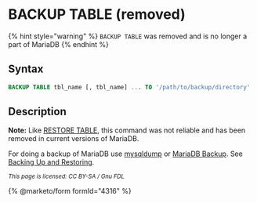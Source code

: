 # BACKUP TABLE (removed)

{% hint style="warning" %}
`BACKUP TABLE` was removed and is no longer a part of MariaDB
{% endhint %}

## Syntax

```sql
BACKUP TABLE tbl_name [, tbl_name] ... TO '/path/to/backup/directory'
```

## Description

**Note:** Like [RESTORE TABLE](restore-table-removed.md), this command was not reliable and has been removed in current versions of MariaDB.

For doing a backup of MariaDB use [mysqldump](../../../../clients-and-utilities/legacy-clients-and-utilities/mysqldump.md) or [MariaDB Backup](../../../../server-usage/backup-and-restore/mariadb-backup/). See [Backing Up and Restoring](../../../../server-usage/backup-and-restore/).

<sub>_This page is licensed: CC BY-SA / Gnu FDL_</sub>

{% @marketo/form formId="4316" %}
